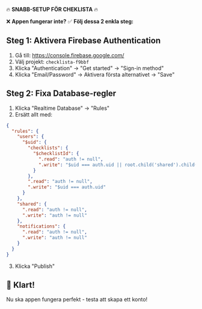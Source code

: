 🔥 **SNABB-SETUP FÖR CHEKLISTA** 🔥

❌ **Appen fungerar inte?** 
✅ **Följ dessa 2 enkla steg:**

## Steg 1: Aktivera Firebase Authentication
1. Gå till: https://console.firebase.google.com/
2. Välj projekt: `checklista-f9bbf`  
3. Klicka "Authentication" → "Get started" → "Sign-in method"
4. Klicka "Email/Password" → Aktivera första alternativet → "Save"

## Steg 2: Fixa Database-regler
1. Klicka "Realtime Database" → "Rules"
2. Ersätt allt med:
```json
{
  "rules": {
    "users": {
      "$uid": {
        "checklists": {
          "$checklistId": {
            ".read": "auth != null",
            ".write": "$uid === auth.uid || root.child('shared').child($checklistId).child('sharedWith').hasChildren()"
          }
        },
        ".read": "auth != null",
        ".write": "$uid === auth.uid"
      }
    },
    "shared": {
      ".read": "auth != null",
      ".write": "auth != null"
    },
    "notifications": {
      ".read": "auth != null",
      ".write": "auth != null"
    }
  }
}
```
3. Klicka "Publish"

## 🎉 Klart! 
Nu ska appen fungera perfekt - testa att skapa ett konto!